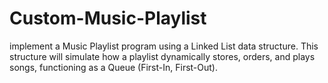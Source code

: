 # Custom-Music-Playlist
implement a Music Playlist program using a Linked List data structure. This structure will simulate how a playlist dynamically stores, orders, and plays songs, functioning as a Queue (First-In, First-Out).
